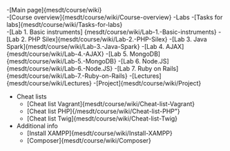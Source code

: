 -[Main page]{mesdt/course/wiki}     
-[Course overview]{mesdt/course/wiki/Course-overview} 
-Labs
	-[Tasks for labs]{mesdt/course/wiki/Tasks-for-labs}  
	-[Lab 1. Basic instruments]    {mesdt/course/wiki/Lab-1.-Basic-instruments} 
	-[Lab 2. PHP Silex]{mesdt/course/wiki/Lab-2.-PHP-Silex} 
	-[Lab 3. Java Spark]{mesdt/course/wiki/Lab-3.-Java-Spark} 
	-[Lab 4. AJAX]{mesdt/course/wiki/Lab-4.-AJAX} 
	-[Lab 5. MongoDB]{mesdt/course/wiki/Lab-5.-MongoDB} 
	-[Lab 6. Node.JS]{mesdt/course/wiki/Lab-6.-Node.JS} 
	-[Lab 7. Ruby on Rails]{mesdt/course/wiki/Lab-7.-Ruby-on-Rails} 
-[Lectures]{mesdt/course/wiki/Lectures} 
-[Project]{mesdt/course/wiki/Project} 
- Cheat lists
	- [Cheat list Vagrant]{mesdt/course/wiki/Cheat-list-Vagrant} 
	- [Cheat list PHP]{/mesdt/course/wiki/Cheat-list-PHP"}
	- [Cheat list Twig]{mesdt/course/wiki/Cheat-list-Twig} 
- Additional info       
	- [Install XAMPP]{mesdt/course/wiki/Install-XAMPP} 
	- [Composer]{mesdt/course/wiki/Composer}    
      